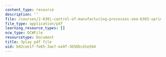 ```yaml
---
content_type: resource
description: ''
file: /courses/2-830j-control-of-manufacturing-processes-sma-6303-spring-2008/b02cee1ffe653ae7ea9f3650bcd1e564_LIADaqdI1Y8.pdf
file_type: application/pdf
learning_resource_types: []
ocw_type: OCWFile
resourcetype: Document
title: 3play pdf file
uid: b02cee1f-fe65-3ae7-ea9f-3650bcd1e564
---
```

